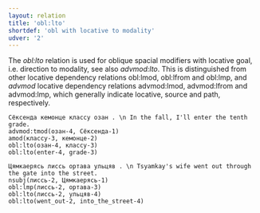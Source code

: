```yaml
---
layout: relation
title: 'obl:lto'
shortdef: 'obl with locative to modality'
udver: '2'
---
```


The _obl:lto_ relation is used for oblique spacial modifiers with locative goal, i.e. direction to modality,
see also _advmod:lto_.
This is distinguished from other locative dependency relations obl:lmod, obl:lfrom and obl:lmp,
and _advmod_ locative dependency relations advmod:lmod, advmod:lfrom and advmod:lmp,
which generally indicate locative, source and path, respectively.

~~~ sdparse
Сёксенда кемонце классу озан . \n In the fall, I'll enter the tenth grade.
advmod:tmod(озан-4, Сёксенда-1)
amod(классу-3, кемонце-2)
obl:lto(озан-4, классу-3)
obl:lto(enter-4, grade-3)

~~~

~~~ sdparse
Цямкаерясь лиссь ортава ульцяв . \n Tsyamkay's wife went out through the gate into the street.
nsubj(лиссь-2, Цямкаерясь-1)
obl:lmp(лиссь-2, ортава-3)
obl:lto(лиссь-2, ульцяв-4)
obl:lto(went_out-2, into_the_street-4)
~~~

<!-- Interlanguage links updated Po 11. listopadu 2024, 20:11:19 CET -->
